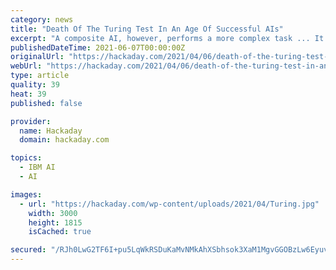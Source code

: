 ```yaml
---
category: news
title: "Death Of The Turing Test In An Age Of Successful AIs"
excerpt: "A composite AI, however, performs a more complex task ... It then listens to its opponents rebuttal, converting it to text using IBM’s own Watson speech-to-text. It analyzes the text and ..."
publishedDateTime: 2021-06-07T00:00:00Z
originalUrl: "https://hackaday.com/2021/04/06/death-of-the-turing-test-in-an-age-of-successful-ais/"
webUrl: "https://hackaday.com/2021/04/06/death-of-the-turing-test-in-an-age-of-successful-ais/"
type: article
quality: 39
heat: 39
published: false

provider:
  name: Hackaday
  domain: hackaday.com

topics:
  - IBM AI
  - AI

images:
  - url: "https://hackaday.com/wp-content/uploads/2021/04/Turing.jpg"
    width: 3000
    height: 1815
    isCached: true

secured: "/RJh0LwG2TF6I+pu5LqWkRSDuKaMvNMkAhXSbhsok3XaM1MgvGGOBzLw6Eyuv90/buc3FZqzB8suSVHyozcVfSfkHV8/OJBMmOcIeLWRnJ17eQT7qwhbaQjAjId5z+VgCsZQ3uGKWdBL3zHSH7h6hb7sH5l9xM//z/O9G2QdLJmDJEGwZ+iyBq9tOJifalb5mizrYGt1dht9f5NLHNIIruh1YymdJyyVqUzxawNPt9N3+zmdmJjqLN1ErQwy3zxIM/55CLjbs2OTo30/VVC+Am7+8BfczFm7UeDpz5QGdP7/WRKiwag/gAYzdXLzuo3CFvDv+NJmWhkH6FrNqJQ0db11LDSNZ84JQw11m4KZrNc=;qp8aYSoJZZMiZlT9pWcR5Q=="
---
```


